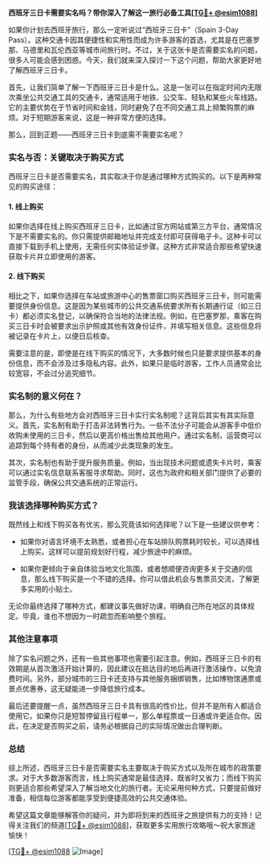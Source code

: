 **西班牙三日卡需要实名吗？带你深入了解这一旅行必备工具[[TG💪+ @esim1088](https://t.me/s/esim1088)]**

如果你计划去西班牙旅行，那么一定听说过“西班牙三日卡”（Spain 3-Day Pass）。这种交通卡因其便捷性和实用性而成为许多游客的首选，尤其是在巴塞罗那、马德里和瓦伦西亚等城市间旅行时。不过，关于这张卡是否需要实名的问题，很多人可能会感到困惑。今天，我们就来深入探讨一下这个问题，帮助大家更好地了解西班牙三日卡。

首先，让我们简单了解一下西班牙三日卡是什么。这是一张可以在指定时间内无限次乘坐公共交通工具的交通卡，通常适用于地铁、公交车、轻轨和某些火车线路。它的主要优势在于节省时间和金钱，同时避免了在不同交通工具上频繁购票的麻烦。对于短期游客来说，这是一种非常方便的选择。

那么，回到正题——西班牙三日卡到底需不需要实名呢？

### 实名与否：关键取决于购买方式

西班牙三日卡是否需要实名，其实取决于你是通过哪种方式购买的。以下是两种常见的购买途径：

#### 1. **线上购买**
如果你选择在线上购买西班牙三日卡，比如通过官方网站或第三方平台，通常情况下是不需要实名的。你只需提供邮箱地址并完成支付即可获得电子卡。这种卡可以直接下载到手机上使用，无需任何实体验证步骤。这种方式非常适合那些希望快速获取卡片并立即使用的游客。

#### 2. **线下购买**
相比之下，如果你选择在车站或旅游中心的售票窗口购买西班牙三日卡，则可能需要提供身份信息。这是因为某些城市的公共交通系统要求所有长期通行证（如三日卡）都必须实名登记，以确保符合当地的法律法规。例如，在巴塞罗那，乘客在购买三日卡时会被要求出示护照或其他有效身份证件，并填写相关信息。这些信息将被记录在卡片上，以便日后核查。

需要注意的是，即使是在线下购买的情况下，大多数时候也只是要求提供基本的身份信息，而不会涉及过多隐私内容。此外，如果只是临时游客，工作人员通常会比较宽容，不会过分追究细节。

### 实名制的意义何在？

那么，为什么有些地方会对西班牙三日卡实行实名制呢？这背后其实有其实际意义。首先，实名制有助于打击非法转售行为。一些不法分子可能会从游客手中低价收购未使用的三日卡，然后以更高价格出售给其他用户。通过实名制，运营商可以追踪到每个持有者的身份，从而减少此类现象的发生。

其次，实名制也有助于提升服务质量。例如，当出现技术问题或遗失卡片时，乘客可以通过实名信息联系客服寻求帮助。同时，这也为政府和相关部门提供了必要的监管手段，确保公共交通系统的正常运行。

### 我该选择哪种购买方式？

既然线上和线下购买各有优劣，那么究竟该如何选择呢？以下是一些建议供参考：

- 如果你对语言环境不太熟悉，或者担心在车站排队购票耗时较长，可以选择线上购买。这样可以提前规划好行程，减少旅途中的麻烦。
  
- 如果你更倾向于亲自体验当地文化氛围，或者想顺便咨询更多关于交通的信息，那么线下购买是一个不错的选择。你可以借此机会与售票员交流，了解更多实用的小贴士。

无论你最终选择了哪种方式，都建议事先做好功课，明确自己所在地区的具体规定。毕竟，谁也不想因为一时疏忽而影响整个旅程。

### 其他注意事项

除了实名问题之外，还有一些其他事项也需要引起注意。例如，西班牙三日卡的有效期是从首次激活开始计算的，因此建议在抵达目的地后再进行激活操作，以免浪费时间。另外，部分城市的三日卡还支持与其他服务捆绑销售，比如博物馆通票或景点优惠券，这无疑能进一步降低旅行成本。

最后还要提醒一点，虽然西班牙三日卡具有很高的性价比，但并不是所有人都适合使用它。如果你只是短暂停留且行程单一，那么单程票或一日通或许更适合你。因此，在决定是否购买之前，请务必根据自己的实际情况做出合理判断。

### 总结

综上所述，西班牙三日卡是否需要实名主要取决于购买方式以及所在城市的政策要求。对于大多数游客而言，线上购买通常是最佳选择，既省时又省力；而线下购买则更适合那些希望深入了解当地文化的旅行者。无论采用何种方式，只要提前做好准备，相信每位游客都能享受到便捷高效的公共交通体验。

希望这篇文章能够解答你的疑问，并为即将到来的西班牙之旅提供有力的支持！记得关注我们的频道[[TG💪+ @esim1088](https://t.me/s/esim1088)]，获取更多实用旅行攻略哦～祝大家旅途愉快！

[[TG💪+ @esim1088](https://t.me/s/esim1088) ![Image](https://i.postimg.cc/4NQfJmqS/Snipaste-2025-05-13-00-14-12.png)]